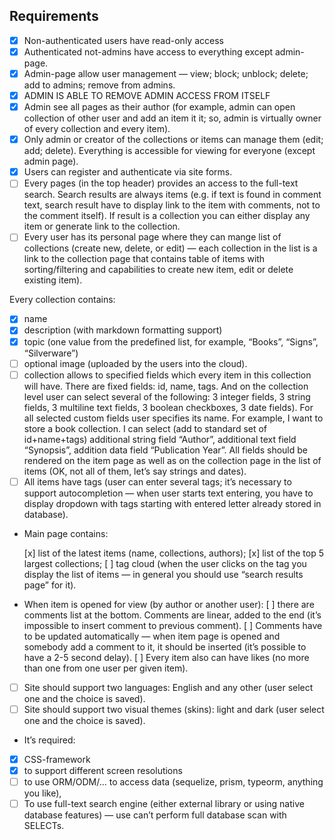 ## Requirements

- [x] Non-authenticated users have read-only access
- [x] Authenticated not-admins have access to everything except admin-page.
- [x] Admin-page allow user management — view; block; unblock; delete; add to admins; remove from admins.
- [x] ADMIN IS ABLE TO REMOVE ADMIN ACCESS FROM ITSELF
- [x] Admin see all pages as their author (for example, admin can open collection of other user and add an item it it; so, admin is virtually owner of every collection and every item).
- [x] Only admin or creator of the collections or items can manage them (edit; add; delete). Everything is accessible for viewing for everyone (except admin page).
- [x] Users can register and authenticate via site forms.
- [ ] Every pages (in the top header) provides an access to the full-text search. Search results are always items (e.g. if text is found in comment text, search result have to display link to the item with comments, not to the comment itself). If result is a collection you can either display any item or generate link to the collection.
- [ ] Every user has its personal page where they can mange list of collections (create new, delete, or edit) — each collection in the list is a link to the collection page that contains table of items with sorting/filtering and capabilities to create new item, edit or delete existing item).

Every collection contains:

- [x] name
- [x] description (with markdown formatting support)
- [x] topic (one value from the predefined list, for example, “Books”, “Signs”, “Silverware”)
- [ ] optional image (uploaded by the users into the cloud).
- [ ] collection allows to specified fields which every item in this collection will have. There are fixed fields: id, name, tags. And on the collection level user can select several of the following: 3 integer fields, 3 string fields, 3 multiline text fields, 3 boolean checkboxes, 3 date fields). For all selected custom fields user specifies its name. For example, I want to store a book collection. I can select (add to standard set of id+name+tags) additional string field “Author”, additional text field “Synopsis”, addition data field “Publication Year”. All fields should be rendered on the item page as well as on the collection page in the list of items (OK, not all of them, let’s say strings and dates).
- [ ] All items have tags (user can enter several tags; it’s necessary to support autocompletion — when user starts text entering, you have to display dropdown with tags starting with entered letter already stored in database).

- Main page contains:

  [x] list of the latest items (name, collections, authors);
  [x] list of the top 5 largest collections;
  [ ] tag cloud (when the user clicks on the tag you display the list of items — in general you should use “search results page” for it).

- When item is opened for view (by author or another user):
  [ ] there are comments list at the bottom. Comments are linear, added to the end (it’s impossible to insert comment to previous comment).
  [ ] Comments have to be updated automatically — when item page is opened and somebody add a comment to it, it should be inserted (it’s possible to have a 2-5 second delay).
  [ ] Every item also can have likes (no more than one from one user per given item).
- [ ] Site should support two languages: English and any other (user select one and the choice is saved).
- [ ] Site should support two visual themes (skins): light and dark (user select one and the choice is saved).
- It’s required:

- [x] CSS-framework
- [x] to support different screen resolutions
- [ ] to use ORM/ODM/... to access data (sequelize, prism, typeorm, anything you like),
- [ ] To use full-text search engine (either external library or using native database features) — use can’t perform full database scan with SELECTs.
